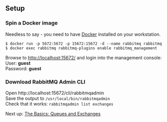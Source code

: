 ## Setup

### Spin a Docker image

Needless to say - you need to have [Docker](https://www.docker.com/products/overview) installed on your workstation.

```
$ docker run -p 5672:5672 -p 15672:15672 -d --name rabbitmq rabbitmq
$ docker exec rabbitmq rabbitmq-plugins enable rabbitmq_management
```

Browse to [http://localhost:15672/](http://localhost:15672) and login into the management console:  
User: **guest**  
Password: **guest**

### Download RabbitMQ Admin CLI

Open http://localhost:15672/cli/rabbitmqadmin  
Save the output to `/usr/local/bin/rabbitmqadmin`  
Check that it works: `rabbitmqadmin list exchanges` 

Next up: [The Basics: Queues and Exchanges](basics.md)
